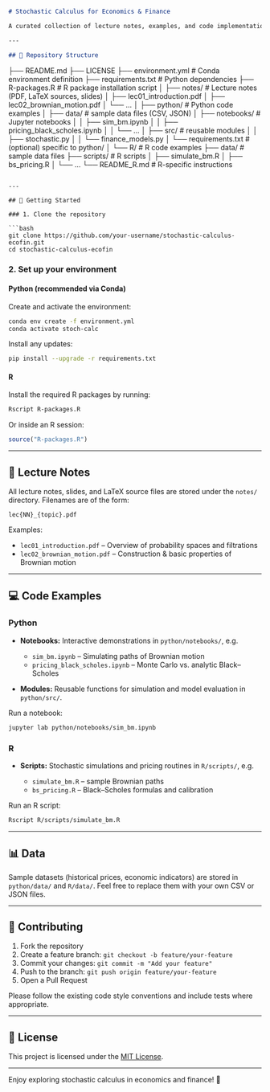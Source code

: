 ```markdown
# Stochastic Calculus for Economics & Finance

A curated collection of lecture notes, examples, and code implementations in R and Python for stochastic calculus models and applications in economics and finance.

---

## 📂 Repository Structure

```

├── README.md
├── LICENSE
├── environment.yml         # Conda environment definition
├── requirements.txt        # Python dependencies
├── R-packages.R            # R package installation script
│
├── notes/                  # Lecture notes (PDF, LaTeX sources, slides)
│   ├── lec01\_introduction.pdf
│   ├── lec02\_brownian\_motion.pdf
│   └── …
│
├── python/                 # Python code examples
│   ├── data/               # sample data files (CSV, JSON)
│   ├── notebooks/          # Jupyter notebooks
│   │   ├── sim\_bm.ipynb
│   │   ├── pricing\_black\_scholes.ipynb
│   │   └── …
│   ├── src/                # reusable modules
│   │   ├── stochastic.py
│   │   └── finance\_models.py
│   └── requirements.txt    # (optional) specific to python/
│
└── R/                      # R code examples
├── data/               # sample data files
├── scripts/            # R scripts
│   ├── simulate\_bm.R
│   ├── bs\_pricing.R
│   └── …
└── README\_R.md         # R-specific instructions

````

---

## 🚀 Getting Started

### 1. Clone the repository

```bash
git clone https://github.com/your-username/stochastic-calculus-ecofin.git
cd stochastic-calculus-ecofin
````

### 2. Set up your environment

#### Python (recommended via Conda)

Create and activate the environment:

```bash
conda env create -f environment.yml
conda activate stoch-calc
```

Install any updates:

```bash
pip install --upgrade -r requirements.txt
```

#### R

Install the required R packages by running:

```bash
Rscript R-packages.R
```

Or inside an R session:

```r
source("R-packages.R")
```

---

## 📝 Lecture Notes

All lecture notes, slides, and LaTeX source files are stored under the `notes/` directory. Filenames are of the form:

```
lec{NN}_{topic}.pdf
```

Examples:

* `lec01_introduction.pdf` – Overview of probability spaces and filtrations
* `lec02_brownian_motion.pdf` – Construction & basic properties of Brownian motion

---

## 💻 Code Examples

### Python

* **Notebooks:**
  Interactive demonstrations in `python/notebooks/`, e.g.

  * `sim_bm.ipynb` – Simulating paths of Brownian motion
  * `pricing_black_scholes.ipynb` – Monte Carlo vs. analytic Black–Scholes

* **Modules:**
  Reusable functions for simulation and model evaluation in `python/src/`.

Run a notebook:

```bash
jupyter lab python/notebooks/sim_bm.ipynb
```

### R

* **Scripts:**
  Stochastic simulations and pricing routines in `R/scripts/`, e.g.

  * `simulate_bm.R` – sample Brownian paths
  * `bs_pricing.R` – Black–Scholes formulas and calibration

Run an R script:

```bash
Rscript R/scripts/simulate_bm.R
```

---

## 📊 Data

Sample datasets (historical prices, economic indicators) are stored in `python/data/` and `R/data/`. Feel free to replace them with your own CSV or JSON files.

---

## 🤝 Contributing

1. Fork the repository
2. Create a feature branch: `git checkout -b feature/your-feature`
3. Commit your changes: `git commit -m "Add your feature"`
4. Push to the branch: `git push origin feature/your-feature`
5. Open a Pull Request

Please follow the existing code style conventions and include tests where appropriate.

---

## 📜 License

This project is licensed under the [MIT License](LICENSE).

---

Enjoy exploring stochastic calculus in economics and finance! 🚀

```
```
